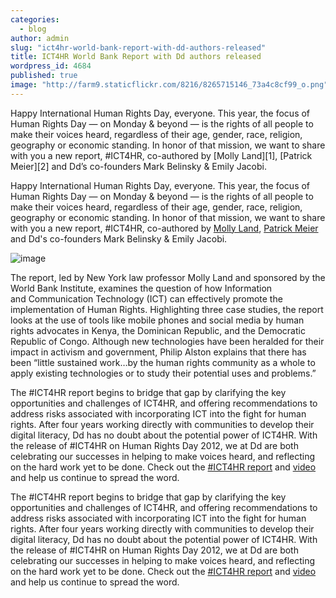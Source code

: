 ```yaml
---
categories: 
  - blog
author: admin
slug: "ict4hr-world-bank-report-with-dd-authors-released"
title: ICT4HR World Bank Report with Dd authors released
wordpress_id: 4684
published: true
image: "http://farm9.staticflickr.com/8216/8265715146_73a4c8cf99_o.png"
---
```


Happy International Human Rights Day, everyone. This year, the focus of Human Rights Day — on Monday & beyond — is the rights of all people to make their voices heard, regardless of their age, gender, race, religion, geography or economic standing. In honor of that mission, we want to share with you a new report, #ICT4HR, co-authored by [Molly Land][1], [Patrick Meier][2] and Dd’s co-founders Mark Belinsky & Emily Jacobi.

Happy International Human Rights Day, everyone. This year, the focus of Human Rights Day — on Monday & beyond — is the rights of all people to make their voices heard, regardless of their age, gender, race, religion, geography or economic standing. In honor of that mission, we want to share with you a new report, #ICT4HR, co-authored by [Molly Land](http://www.nyls.edu/faculty/faculty_profiles/molly_land/), [Patrick Meier](http://irevolution.net/) and Dd's co-founders Mark Belinsky & Emily Jacobi.

![image](http://farm9.staticflickr.com/8216/8265715146_73a4c8cf99_o.png)

The report, led by New York law professor Molly Land and sponsored by the World Bank Institute, examines the question of how Information and Communication Technology (ICT) can effectively promote the implementation of Human Rights. Highlighting three case studies, the report looks at the use of tools like mobile phones and social media by human rights advocates in Kenya, the Dominican Republic, and the Democratic Republic of Congo. Although new technologies have been heralded for their impact in activism and government, Philip Alston explains that there has been “little sustained work…by the human rights community as a whole to apply existing technologies or to study their potential uses and problems.”

The #ICT4HR report begins to bridge that gap by clarifying the key opportunities and challenges of ICT4HR, and offering recommendations to address risks associated with incorporating ICT into the fight for human rights. After four years working directly with communities to develop their digital literacy, Dd has no doubt about the potential power of ICT4HR. With the release of #ICT4HR on Human Rights Day 2012, we at Dd are both celebrating our successes in helping to make voices heard, and reflecting on the hard work yet to be done. Check out the [#ICT4HR report][4] and [video][5] and help us continue to spread the word. 


 [4]: http://www.opendta.org/Pages/KnowledgePage.aspx?knowID=31
 [5]: http://www.youtube.com/watch?v=03zoVCqiX70&feature=youtu.be
The #ICT4HR report begins to bridge that gap by clarifying the key opportunities and challenges of ICT4HR, and offering recommendations to address risks associated with incorporating ICT into the fight for human rights. After four years working directly with communities to develop their digital literacy, Dd has no doubt about the potential power of ICT4HR. With the release of #ICT4HR on Human Rights Day 2012, we at Dd are both celebrating our successes in helping to make voices heard, and reflecting on the hard work yet to be done. Check out the [#ICT4HR report](http://www.opendta.org/Pages/KnowledgePage.aspx?knowID=31) and [video](http://www.youtube.com/watch?v=03zoVCqiX70&feature=youtu.be) and help us continue to spread the word.
